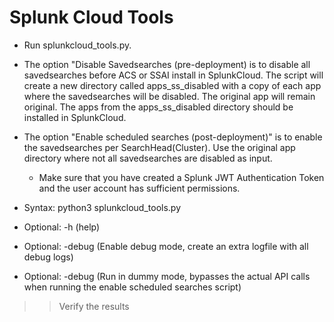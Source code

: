 # Splunk Cloud Tools
- Run splunkcloud_tools.py.
- The option "Disable Savedsearches (pre-deployment) is to disable all savedsearches before ACS or SSAI install in SplunkCloud. The script will create a new directory called apps_ss_disabled with a copy of each app where the savedsearches will be disabled. The original app will remain original. The apps from the apps_ss_disabled directory should be installed in SplunkCloud.
- The option "Enable scheduled searches (post-deployment)" is to enable the savedsearches per SearchHead(Cluster). Use the original app directory where not all savedsearches are disabled as input.
    - Make sure that you have created a Splunk JWT Authentication Token and the user account has sufficient permissions.

- Syntax: python3 splunkcloud_tools.py
- Optional: -h (help)
- Optional: -debug (Enable debug mode, create an extra logfile with all debug logs)
- Optional: -debug (Run in dummy mode, bypasses the actual API calls when running the enable scheduled searches script)

>> Verify the results